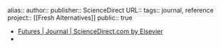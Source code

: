 alias::
author::
publisher:: ScienceDirect
URL:: 
tags:: journal, reference
project:: [[Fresh Alternatives]] 
public:: true
- [Futures | Journal | ScienceDirect.com by Elsevier](https://www.sciencedirect.com/journal/futures)
-